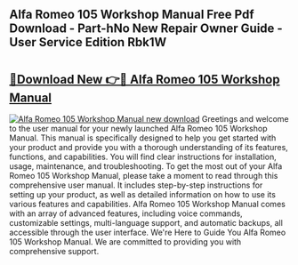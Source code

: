 ## Alfa Romeo 105 Workshop Manual Free Pdf Download - Part-hNo New Repair Owner Guide - User Service Edition Rbk1W

# <h2><a href="http://cf17856.oget.top/?id=Alfa+Romeo+105+Workshop+Manual">🔗Download New 👉🔴 Alfa Romeo 105 Workshop Manual</a></h2>

[![Alfa Romeo 105 Workshop Manual new download](https://i.imgur.com/5g1atiW.png)](http://cf17856.oget.top/?id=Alfa+Romeo+105+Workshop+Manual)
Greetings and welcome to the user manual for your newly launched Alfa Romeo 105 Workshop Manual. This manual is specifically designed to help you get started with your product and provide you with a thorough understanding of its features, functions, and capabilities. You will find clear instructions for installation, usage, maintenance, and troubleshooting. To get the most out of your Alfa Romeo 105 Workshop Manual, please take a moment to read through this comprehensive user manual. It includes step-by-step instructions for setting up your product, as well as detailed information on how to use its various features and capabilities. Alfa Romeo 105 Workshop Manual comes with an array of advanced features, including voice commands, customizable settings, multi-language support, and automatic backups, all accessible through the user interface. We're Here to Guide You Alfa Romeo 105 Workshop Manual. We are committed to providing you with comprehensive support.
